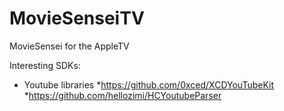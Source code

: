 # MovieSenseiTV
MovieSensei for the AppleTV

Interesting SDKs:
* Youtube libraries
  *https://github.com/0xced/XCDYouTubeKit
  *https://github.com/hellozimi/HCYoutubeParser
